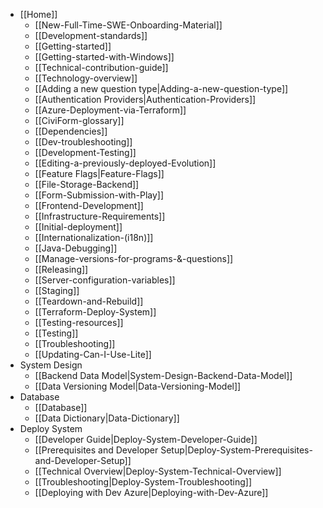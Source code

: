 - [[Home]]
  - [[New-Full-Time-SWE-Onboarding-Material]]
  - [[Development-standards]]
  - [[Getting-started]]
  - [[Getting-started-with-Windows]]
  - [[Technical-contribution-guide]]
  - [[Technology-overview]]
  - [[Adding a new question type|Adding-a-new-question-type]]
  - [[Authentication Providers|Authentication-Providers]]
  - [[Azure-Deployment-via-Terraform]]
  - [[CiviForm-glossary]]
  - [[Dependencies]]
  - [[Dev-troubleshooting]]
  - [[Development-Testing]]
  - [[Editing-a-previously-deployed-Evolution]]
  - [[Feature Flags|Feature-Flags]]
  - [[File-Storage-Backend]]
  - [[Form-Submission-with-Play]]
  - [[Frontend-Development]]
  - [[Infrastructure-Requirements]]
  - [[Initial-deployment]]
  - [[Internationalization-(i18n)]]
  - [[Java-Debugging]]
  - [[Manage-versions-for-programs-&-questions]]
  - [[Releasing]]
  - [[Server-configuration-variables]]
  - [[Staging]]
  - [[Teardown-and-Rebuild]]
  - [[Terraform-Deploy-System]]
  - [[Testing-resources]]
  - [[Testing]]
  - [[Troubleshooting]]
  - [[Updating-Can-I-Use-Lite]]
- System Design
  - [[Backend Data Model|System-Design-Backend-Data-Model]]
  - [[Data Versioning Model|Data-Versioning-Model]]
- Database
  - [[Database]]
  - [[Data Dictionary|Data-Dictionary]]
- Deploy System
  - [[Developer Guide|Deploy-System-Developer-Guide]]
  - [[Prerequisites and Developer Setup|Deploy-System-Prerequisites-and-Developer-Setup]]
  - [[Technical Overview|Deploy-System-Technical-Overview]]
  - [[Troubleshooting|Deploy-System-Troubleshooting]]
  - [[Deploying with Dev Azure|Deploying-with-Dev-Azure]]
